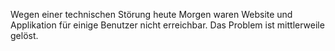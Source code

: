 Wegen einer technischen Störung heute Morgen waren Website und
Applikation für einige Benutzer nicht erreichbar. Das Problem ist
mittlerweile gelöst.
